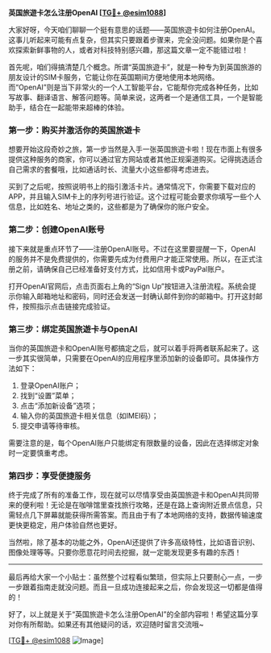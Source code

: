 **英国旅遊卡怎么注册OpenAI [[TG💪+ @esim1088](https://t.me/s/esim1088)]**

大家好呀，今天咱们聊聊一个挺有意思的话题——英国旅遊卡如何注册OpenAI。这事儿听起来可能有点复杂，但其实只要跟着步骤来，完全没问题。如果你是个喜欢探索新鲜事物的人，或者对科技特别感兴趣，那这篇文章一定不能错过啦！

首先呢，咱们得搞清楚几个概念。所谓“英国旅遊卡”，就是一种专为到英国旅游的朋友设计的SIM卡服务，它能让你在英国期间方便地使用本地网络。而“OpenAI”则是当下非常火的一个人工智能平台，它能帮你完成各种任务，比如写故事、翻译语言、解答问题等。简单来说，这两者一个是通信工具，一个是智能助手，结合在一起能带来超棒的体验。

### **第一步：购买并激活你的英国旅遊卡**

想要开始这段奇妙之旅，第一步当然是入手一张英国旅遊卡啦！现在市面上有很多提供这种服务的商家，你可以通过官方网站或者其他正规渠道购买。记得挑选适合自己需求的套餐哦，比如通话时长、流量大小这些都得考虑进去。

买到了之后呢，按照说明书上的指引激活卡片。通常情况下，你需要下载对应的APP，并且输入SIM卡上的序列号进行验证。这个过程可能会要求你填写一些个人信息，比如姓名、地址之类的，这些都是为了确保你的账户安全。

### **第二步：创建OpenAI账号**

接下来就是重点环节了——注册OpenAI账号。不过在这里要提醒一下，OpenAI的服务并不是免费提供的，你需要先成为付费用户才能正常使用。所以，在正式注册之前，请确保自己已经准备好支付方式，比如信用卡或PayPal账户。

打开OpenAI官网后，点击页面右上角的“Sign Up”按钮进入注册流程。系统会提示你输入邮箱地址和密码，同时还会发送一封确认邮件到你的邮箱中。打开这封邮件，按照指示点击链接完成验证。

### **第三步：绑定英国旅遊卡与OpenAI**

当你的英国旅遊卡和OpenAI账号都搞定之后，就可以着手将两者联系起来了。这一步其实很简单，只需要在OpenAI的应用程序里添加新的设备即可。具体操作方法如下：

1. 登录OpenAI账户；
2. 找到“设置”菜单；
3. 点击“添加新设备”选项；
4. 输入你的英国旅遊卡相关信息（如IMEI码）；
5. 提交申请等待审核。

需要注意的是，每个OpenAI账户只能绑定有限数量的设备，因此在选择绑定对象时一定要慎重考虑。

### **第四步：享受便捷服务**

终于完成了所有的准备工作，现在就可以尽情享受由英国旅遊卡和OpenAI共同带来的便利啦！无论是在咖啡馆里查找旅行攻略，还是在路上查询附近景点信息，只需轻点几下屏幕就能获得所需答案。而且由于有了本地网络的支持，数据传输速度更快更稳定，用户体验自然也更好。

当然啦，除了基本的功能之外，OpenAI还提供了许多高级特性，比如语音识别、图像处理等等。只要你愿意花时间去挖掘，就一定能发现更多有趣的东西！

---

最后再给大家一个小贴士：虽然整个过程看似繁琐，但实际上只要耐心一点，一步一步跟着指南走就没问题。而且一旦成功连接起来之后，你会发现这一切都是值得的！

好了，以上就是关于“英国旅遊卡怎么注册OpenAI”的全部内容啦！希望这篇分享对你有所帮助。如果还有其他疑问的话，欢迎随时留言交流哦~

[[TG💪+ @esim1088](https://t.me/s/esim1088) ![Image](https://i.postimg.cc/4NQfJmqS/Snipaste-2025-05-13-00-14-12.png)]